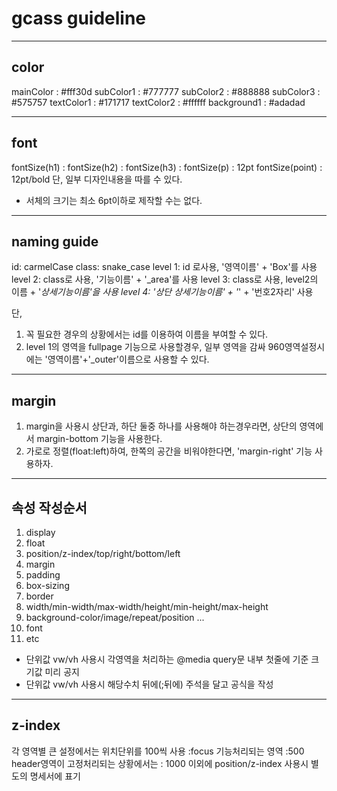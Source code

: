 # gcass guideline

---

##  color 
mainColor   : #fff30d
subColor1   : #777777
subColor2   : #888888
subColor3   : #575757
textColor1  : #171717
textColor2  : #ffffff
background1 : #adadad

---

## font 
fontSize(h1)    : 
fontSize(h2)    : 
fontSize(h3)    : 
fontSize(p)     : 12pt
fontSize(point) : 12pt/bold
단, 일부 디자인내용을 따를 수 있다.
- 서체의 크기는 최소 6pt이하로 제작할 수는 없다. 

---

## naming guide 

id: carmelCase
class: snake_case
level 1: id 로사용, '영역이름' + 'Box'를 사용
level 2: class로 사용, '기능이름' + '_area'를 사용
level 3: class로 사용, level2의 이름 + '_상세기능이름'을 사용
level 4: '상단 상세기능이름' + '_' + '번호2자리' 사용

단, 
1. 꼭 필요한 경우의 상황에서는 id를 이용하여 이름을 부여할 수 있다. 
2. level 1의 영역을 fullpage 기능으로 사용할경우, 일부 영역을 감싸 960영역설정시에는 '영역이름'+'_outer'이름으로 사용할 수 있다.  

---


## margin 

1. margin을 사용시 상단과, 하단 둘중 하나를 사용해야 하는경우라면, 상단의 영역에서 margin-bottom 기능을 사용한다.
2. 가로로 정렬(float:left)하여, 한쪽의 공간을 비워야한다면, 'margin-right' 기능 사용하자.

---

## 속성 작성순서 

1. display
2. float
3. position/z-index/top/right/bottom/left
4. margin
5. padding
6. box-sizing
7. border
8. width/min-width/max-width/height/min-height/max-height
9. background-color/image/repeat/position ...
10. font
11. etc

- 단위값 vw/vh 사용시 각영역을 처리하는 @media query문 내부 첫줄에 기준 크기값 미리 공지
- 단위값 vw/vh 사용시 해당수치 뒤에(;뒤에) 주석을 달고 공식을 작성

---

## z-index 

각 영역별 큰 설정에서는 위치단위를 100씩 사용
:focus 기능처리되는 영역 :500
header영역이 고정처리되는 상황에서는 : 1000
이외에 position/z-index 사용시 별도의 명세서에 표기
